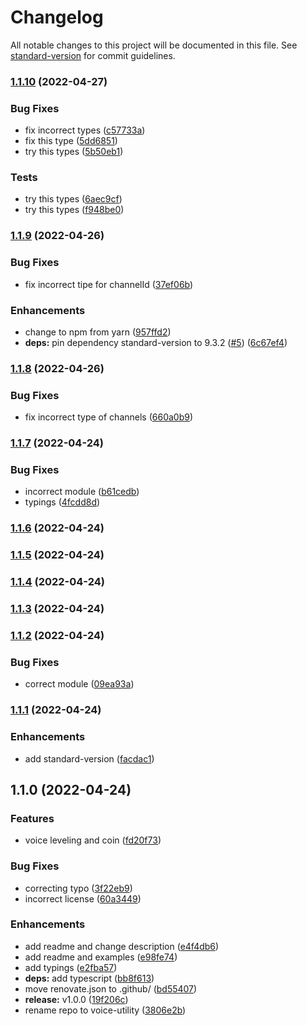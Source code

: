 # Changelog

All notable changes to this project will be documented in this file. See [standard-version](https://github.com/conventional-changelog/standard-version) for commit guidelines.

### [1.1.10](https://github.com/tjs-pro-gg/voice-utility/compare/v1.1.9...v1.1.10) (2022-04-27)


### Bug Fixes

* fix incorrect types ([c57733a](https://github.com/tjs-pro-gg/voice-utility/commit/c57733ab7a712786d91876e99ce2164090843773))
* fix this type ([5dd6851](https://github.com/tjs-pro-gg/voice-utility/commit/5dd6851c728117e3924c3e3c20e2827f03161d16))
* try this types ([5b50eb1](https://github.com/tjs-pro-gg/voice-utility/commit/5b50eb1810c017d9de65e997b703c96bf0491121))


### Tests

* try this types ([6aec9cf](https://github.com/tjs-pro-gg/voice-utility/commit/6aec9cfdafab9d09ffb489d2cf66c88e27e61f40))
* try this types ([f948be0](https://github.com/tjs-pro-gg/voice-utility/commit/f948be0a833db92559bbef23cffa1c0d95ed8847))

### [1.1.9](https://github.com/tjs-pro-gg/voice-utility/compare/v1.1.8...v1.1.9) (2022-04-26)


### Bug Fixes

* fix incorrect tipe for channelId ([37ef06b](https://github.com/tjs-pro-gg/voice-utility/commit/37ef06b8463a841566f79f586611d6511efecc24))


### Enhancements

* change to npm from yarn ([957ffd2](https://github.com/tjs-pro-gg/voice-utility/commit/957ffd269afc8ecf3e727e93895f3833a1122f17))
* **deps:** pin dependency standard-version to 9.3.2 ([#5](https://github.com/tjs-pro-gg/voice-utility/issues/5)) ([6c67ef4](https://github.com/tjs-pro-gg/voice-utility/commit/6c67ef4ac623ef0271a13c0b912b886948a16806))

### [1.1.8](https://github.com/tjs-pro-gg/voice-utility/compare/v1.1.7...v1.1.8) (2022-04-26)


### Bug Fixes

* fix incorrect type of channels ([660a0b9](https://github.com/tjs-pro-gg/voice-utility/commit/660a0b928fe9e05b2661d81388c6a773726ac730))

### [1.1.7](https://github.com/tjs-pro-gg/voice-utility/compare/v1.1.6...v1.1.7) (2022-04-24)


### Bug Fixes

* incorrect module ([b61cedb](https://github.com/tjs-pro-gg/voice-utility/commit/b61cedb9d8638487b7e73580284202f090e68a4f))
* typings ([4fcdd8d](https://github.com/tjs-pro-gg/voice-utility/commit/4fcdd8d8685cbf8898a62e8a45c2225af3dfda72))

### [1.1.6](https://github.com/tjs-pro-gg/voice-utility/compare/v1.1.5...v1.1.6) (2022-04-24)

### [1.1.5](https://github.com/tjs-pro-gg/voice-utility/compare/v1.1.4...v1.1.5) (2022-04-24)

### [1.1.4](https://github.com/tjs-pro-gg/voice-utility/compare/v1.1.3...v1.1.4) (2022-04-24)

### [1.1.3](https://github.com/tjs-pro-gg/voice-utility/compare/v1.1.2...v1.1.3) (2022-04-24)

### [1.1.2](https://github.com/tjs-pro-gg/voice-utility/compare/v1.1.1...v1.1.2) (2022-04-24)


### Bug Fixes

* correct module ([09ea93a](https://github.com/tjs-pro-gg/voice-utility/commit/09ea93abbfadab99c12e2079bfded2a34614a661))

### [1.1.1](https://github.com/tjs-pro-gg/voice-utility/compare/v1.1.0...v1.1.1) (2022-04-24)


### Enhancements

* add standard-version ([facdac1](https://github.com/tjs-pro-gg/voice-utility/commit/facdac1ed79c3df3ac2469f6987343470c8298e8))

## 1.1.0 (2022-04-24)


### Features

* voice leveling and coin ([fd20f73](https://github.com/tjs-pro-gg/voice-utility/commit/fd20f7386c67dc76ba1dc55e72209a2f0dd8b2da))


### Bug Fixes

* correcting typo ([3f22eb9](https://github.com/tjs-pro-gg/voice-utility/commit/3f22eb90c6490ab062108e165393ea7df33bf16c))
* incorrect license ([60a3449](https://github.com/tjs-pro-gg/voice-utility/commit/60a3449e30cac53fa4f792d60b1cf25cd63b3737))


### Enhancements

* add readme and change description ([e4f4db6](https://github.com/tjs-pro-gg/voice-utility/commit/e4f4db67628e567662358f6e8a5707f94191c618))
* add readme and examples ([e98fe74](https://github.com/tjs-pro-gg/voice-utility/commit/e98fe741513164216a504bb75af43e33b7f82738))
* add typings ([e2fba57](https://github.com/tjs-pro-gg/voice-utility/commit/e2fba571a0cd38cf7f3942989b875f2da1528f40))
* **deps:** add typescript ([bb8f613](https://github.com/tjs-pro-gg/voice-utility/commit/bb8f613323265074f4e4aed7d656901403d8cd93))
* move renovate.json to .github/ ([bd55407](https://github.com/tjs-pro-gg/voice-utility/commit/bd55407632f9245fc01e68b6a7836f7afbac6b04))
* **release:** v1.0.0 ([19f206c](https://github.com/tjs-pro-gg/voice-utility/commit/19f206c2864096125ffb84499d9405fd1c4a0d77))
* rename repo to voice-utility ([3806e2b](https://github.com/tjs-pro-gg/voice-utility/commit/3806e2bacaf31492bb386e37c824b093138e819b))
